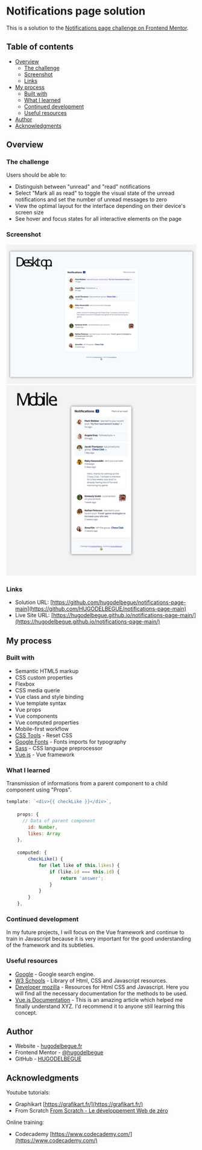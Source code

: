 # Notifications page solution

This is a solution to the [Notifications page challenge on Frontend Mentor](https://www.frontendmentor.io/challenges/notifications-page-DqK5QAmKbC).

## Table of contents

- [Overview](#overview)
  - [The challenge](#the-challenge)
  - [Screenshot](#screenshot)
  - [Links](#links)
- [My process](#my-process)
  - [Built with](#built-with)
  - [What I learned](#what-i-learned)
  - [Continued development](#continued-development)
  - [Useful resources](#useful-resources)
- [Author](#author)
- [Acknowledgments](#acknowledgments)

## Overview

### The challenge

Users should be able to:

- Distinguish between "unread" and "read" notifications
- Select "Mark all as read" to toggle the visual state of the unread notifications and set the number of unread messages to zero
- View the optimal layout for the interface depending on their device's screen size
- See hover and focus states for all interactive elements on the page

### Screenshot

![](./design/preview_desktop.svg)
![](./design/preview_mobile.svg)

### Links

- Solution URL: [https://github.com/hugodelbegue/notifications-page-main](https://github.com/HUGODELBEGUE/notifications-page-main)
- Live Site URL: [https://hugodelbegue.github.io/notifications-page-main/](https://hugodelbegue.github.io/notifications-page-main/)

## My process

### Built with

- Semantic HTML5 markup
- CSS custom properties
- Flexbox
- CSS media querie
- Vue class and style binding
- Vue template syntax
- Vue props
- Vue components
- Vue computed properties
- Mobile-first workflow
- [CSS Tools](https://meyerweb.com/eric/tools/css/reset/) - Reset CSS
- [Google Fonts](https://fonts.google.com/) - Fonts imports for typography
- [Sass](https://sass-lang.com/) - CSS language preprocessor
- [Vue.js](https://vuejs.org/) - Vue framework

### What I learned

Transmission of informations from a parent component to a child component using "Props".

```js
template: `<div>{{ checkLike }}</div>`,

    props: {
      // Data of parent component
        id: Number,
        likes: Array
    },

    computed: {
        checkLike() {
            for (let like of this.likes) {
                if (like.id === this.id) {
                    return 'answer';
                }
            }
        }
    },
```

### Continued development

In my future projects, I will focus on the Vue framework and continue to train in Javascript because it is very important for the good understanding of the framework and its subtleties.

### Useful resources

- [Google](https://www.google.com/) - Google search engine.
- [W3 Schools](https://www.w3schools.com/) - Library of Html, CSS and Javascript resources.
- [Developer mozilla](https://developer.mozilla.org/fr/) - Resources for Html CSS and Javascript. Here you will find all the necessary documentation for the methods to be used.
- [Vue.js Documentation](https://vuejs.org/guide/introduction.html) - This is an amazing article which helped me finally understand XYZ. I'd recommend it to anyone still learning this concept.

## Author

- Website - [hugodelbegue.fr](https://hugodelbegue.fr/)
- Frontend Mentor - [@hugodelbegue](https://www.frontendmentor.io/profile/HUGODELBEGUE)
- GitHub - [HUGODELBEGUE](https://github.com/HUGODELBEGUE)

## Acknowledgments

Youtube tutorials:

- Graphikart [https://grafikart.fr/](https://grafikart.fr/)
- From Scratch [From Scratch - Le développement Web de zéro](https://www.youtube.com/@FromScratchDeveloppementWeb/featured)

Online training:

- Codecademy [https://www.codecademy.com/](https://www.codecademy.com/)
